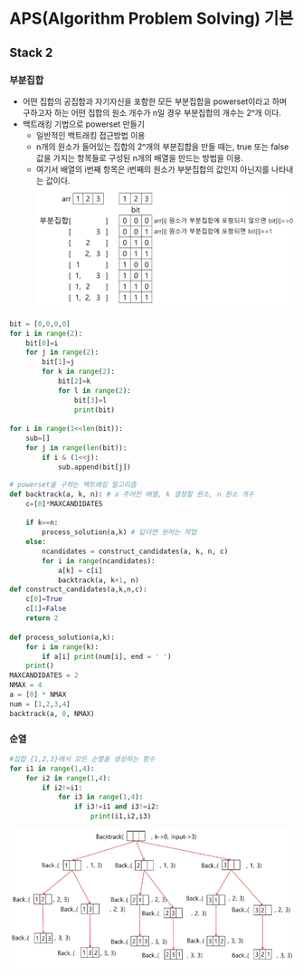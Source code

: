 ﻿# APS(Algorithm Problem Solving) 기본

## Stack 2

### 부분집합

- 어떤 집합의 공집합과 자기자신을 포함한 모든 부분집합을 powerset이라고 하며 구하고자 하는 어떤 집합의 원소 개수가 n일 경우 부분집합의 개수는 2ⁿ개 이다.
- 백트래킹 기법으로 powerset 만들기
  - 일반적인 백트래킹 접근방법 이용
  - n개의 원소가 들어있는 집합의 2ⁿ개의 부분집합을 만들 때는, true 또는 false값을 가지는 항목들로 구성된 n개의 배열을 만드는 방법을 이용.
  - 여기서 배열의 i번째 항목은 i번째의 원소가 부분집합의 값인지 아닌지를 나타내는 값이다.
    ![alt text](image-4.png)

```py
bit = [0,0,0,0]
for i in range(2):
    bit[0]=i
    for j in range(2):
        bit[1]=j
        for k in range(2):
            bit[2]=k
            for l in range(2):
                bit[3]=l
                print(bit)

for i in range(1<<len(bit)):
    sub=[]
    for j in range(len(bit)):
        if i & (1<<j):
            sub.append(bit[j])
```

```py
# powerset을 구하는 백트래킹 알고리즘
def backtrack(a, k, n): # a 주어진 배열, k 결정할 원소, n 원소 개수
    c=[0]*MAXCANDIDATES

    if k==n:
        process_solution(a,k) # 답이면 원하는 작업
    else:
        ncandidates = construct_candidates(a, k, n, c)
        for i in range(ncandidates):
            a[k] = c[i]
            backtrack(a, k+1, n)
def construct_candidates(a,k,n,c):
    c[0]=True
    c[1]=False
    return 2

def process_solution(a,k):
    for i in range(k):
        if a[i] print(num[i], end = ' ')
    print()
MAXCANDIDATES = 2
NMAX = 4
a = [0] * NMAX
num = [1,2,3,4]
backtrack(a, 0, NMAX)
```

### 순열

```py
#집합 {1,2,3}에서 모든 순열을 생성하는 함수
for i1 in range(1,4):
    for i2 in range(1,4):
        if i2!=i1:
            for i3 in range(1,4):
                if i3!=i1 and i3!=i2:
                    print(i1,i2,i3)
```

![alt text](image-8.png)
